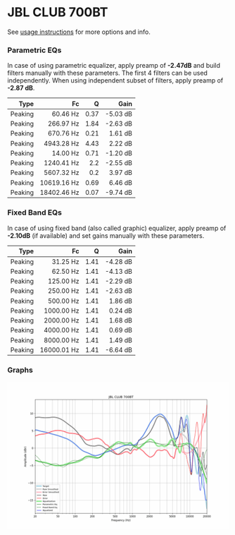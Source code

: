 # JBL CLUB 700BT
See [usage instructions](https://github.com/jaakkopasanen/AutoEq#usage) for more options and info.

### Parametric EQs
In case of using parametric equalizer, apply preamp of **-2.47dB** and build filters manually
with these parameters. The first 4 filters can be used independently.
When using independent subset of filters, apply preamp of **-2.87 dB**.

| Type    | Fc          |    Q | Gain     |
|--------:|------------:|-----:|---------:|
| Peaking | 60.46 Hz    | 0.37 | -5.03 dB |
| Peaking | 266.97 Hz   | 1.84 | -2.63 dB |
| Peaking | 670.76 Hz   | 0.21 | 1.61 dB  |
| Peaking | 4943.28 Hz  | 4.43 | 2.22 dB  |
| Peaking | 14.00 Hz    | 0.71 | -1.20 dB |
| Peaking | 1240.41 Hz  | 2.2  | -2.55 dB |
| Peaking | 5607.32 Hz  | 0.2  | 3.97 dB  |
| Peaking | 10619.16 Hz | 0.69 | 6.46 dB  |
| Peaking | 18402.46 Hz | 0.07 | -9.74 dB |

### Fixed Band EQs
In case of using fixed band (also called graphic) equalizer, apply preamp of **-2.10dB**
(if available) and set gains manually with these parameters.

| Type    | Fc          |    Q | Gain     |
|--------:|------------:|-----:|---------:|
| Peaking | 31.25 Hz    | 1.41 | -4.28 dB |
| Peaking | 62.50 Hz    | 1.41 | -4.13 dB |
| Peaking | 125.00 Hz   | 1.41 | -2.29 dB |
| Peaking | 250.00 Hz   | 1.41 | -2.63 dB |
| Peaking | 500.00 Hz   | 1.41 | 1.86 dB  |
| Peaking | 1000.00 Hz  | 1.41 | 0.24 dB  |
| Peaking | 2000.00 Hz  | 1.41 | 1.68 dB  |
| Peaking | 4000.00 Hz  | 1.41 | 0.69 dB  |
| Peaking | 8000.00 Hz  | 1.41 | 1.49 dB  |
| Peaking | 16000.01 Hz | 1.41 | -6.64 dB |

### Graphs
![](./JBL%20CLUB%20700BT.png)
